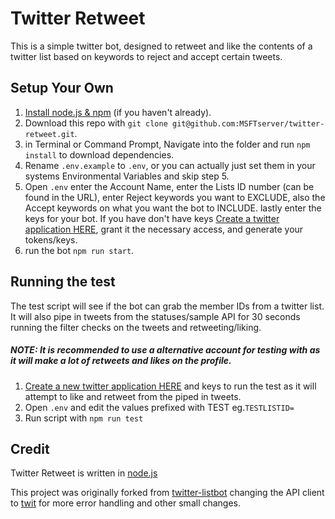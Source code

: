 # Twitter Retweet

This is a simple twitter bot, designed to retweet and like the contents of a twitter list based on keywords to reject and accept certain tweets.


## Setup Your Own
1. [Install node.js & npm](http://nodejs.org/download/) (if you haven't already).
2. Download this repo with `git clone git@github.com:MSFTserver/twitter-retweet.git`.
3. in Terminal or Command Prompt, Navigate into the folder and run `npm install` to download dependencies.
4. Rename `.env.example` to `.env`, or you can actually just set them in your systems Environmental Variables and skip step 5.
5. Open `.env` enter the Account Name, enter the Lists ID number (can be found in the URL), enter Reject keywords you want to EXCLUDE, also the
Accept keywords on what you want the bot to INCLUDE. lastly enter the keys for your bot. If you have don't have keys [Create a twitter application HERE](https://apps.twitter.com/app/new), grant it the necessary access, and generate your tokens/keys.
6. run the bot `npm run start`.

## Running the test
The test script will see if the bot can grab the member IDs from a twitter list.
It will also pipe in tweets from the statuses/sample API for 30 seconds running the filter checks on the tweets and retweeting/liking.
##### NOTE: It is recommended to use a alternative account for testing with as it will make a lot of retweets and likes on the profile.

1. [Create a new twitter application HERE](https://apps.twitter.com/app/new) and keys to run the test as it will attempt to like and retweet from the piped in tweets.
2. Open `.env` and edit the values prefixed with TEST eg.`TESTLISTID=`
3. Run script with `npm run test`

## Credit
Twitter Retweet is written in [node.js](http://nodejs.org/)

This project was originally forked from [twitter-listbot](https://github.com/bryanbraun/twitter-listbot) changing the API client to [twit](https://www.npmjs.com/package/twit) for more error handling and other small changes.
